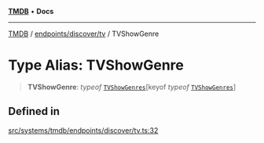 [**TMDB**](../../../../README.md) • **Docs**

***

[TMDB](../../../../README.md) / [endpoints/discover/tv](../README.md) / TVShowGenre

# Type Alias: TVShowGenre

> **TVShowGenre**: *typeof* [`TVShowGenres`](../variables/TVShowGenres.md)\[keyof *typeof* [`TVShowGenres`](../variables/TVShowGenres.md)\]

## Defined in

[src/systems/tmdb/endpoints/discover/tv.ts:32](https://github.com/Norviah/media-hub/blob/b0accce5c447ccf1a18696f3cb0baef1f5bd16be/src/systems/tmdb/endpoints/discover/tv.ts#L32)
